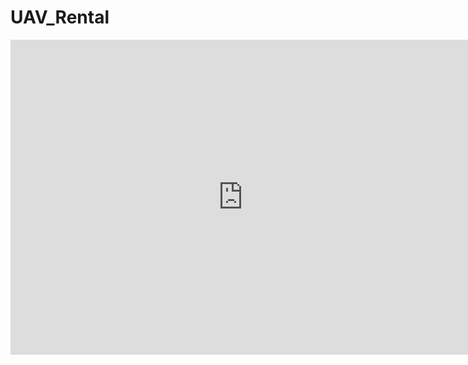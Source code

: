 # UAV_Rental

<iframe src="https://www.veed.io/embed/82492f7e-558d-464e-af5b-396abee41f90" width="744" height="504" frameborder="0" title="UAV_Rent_UX.mov" webkitallowfullscreen mozallowfullscreen allowfullscreen></iframe>
